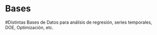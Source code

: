 # Bases
#Distintas Bases de Datos para análisis de regresión, series temporales, DOE, Optimización, etc.
